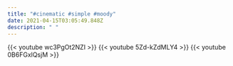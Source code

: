 ```yaml
---
title: "#cinematic #simple #moody"
date: 2021-04-15T03:05:49.848Z
description: " "
---
```

{{< youtube wc3PgOt2NZI >}} 
{{< youtube 5Zd-kZdMLY4 >}} 
{{< youtube 0B6FGxlQsjM >}} 


